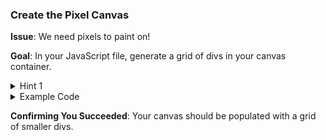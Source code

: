 ### **Create the Pixel Canvas**

**Issue**: We need pixels to paint on!

**Goal**: In your JavaScript file, generate a grid of divs in your canvas container.

<details>
<summary>Hint 1</summary>
Nested loops will help you construct a grid of divs.
</details>

<details>
<summary>Example Code</summary>

```javascript
let pixelContainer = document.querySelector(".pixel-canvas-container");
for (let row = 0; row < 10; row++) {
  // Assuming a 10x10 grid
  for (let col = 0; col < 10; col++) {
    let pixelDiv = document.createElement("div");
    pixelContainer.appendChild(pixelDiv);
  }
}
```

</details>

**Confirming You Succeeded**: Your canvas should be populated with a grid of smaller divs.
